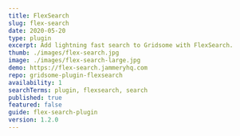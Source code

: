 ```yaml
---
title: FlexSearch
slug: flex-search
date: 2020-05-20
type: plugin
excerpt: Add lightning fast search to Gridsome with FlexSearch.
thumb: ./images/flex-search.jpg
image: ./images/flex-search-large.jpg
demo: https://flex-search.jammeryhq.com
repo: gridsome-plugin-flexsearch
availability: 1
searchTerms: plugin, flexsearch, search
published: true
featured: false
guide: flex-search-plugin
version: 1.2.0
---
```

